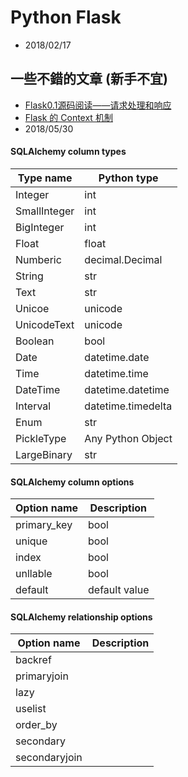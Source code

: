 # Python Flask
- 2018/02/17


## 一些不錯的文章 (新手不宜)
- [Flask0.1源码阅读——请求处理和响应](https://jiayi.space/post/flask0.1yuan-ma-yue-du-qing-qiu-chu-li-he-xiang-ying)
- [Flask 的 Context 机制](https://blog.tonyseek.com/post/the-context-mechanism-of-flask/)
- 2018/05/30


#### SQLAlchemy column types
Type name | Python type
--- | ---
Integer | int
SmallInteger | int
BigInteger | int
Float | float
Numberic | decimal.Decimal
String | str
Text | str
Unicoe | unicode
UnicodeText | unicode
Boolean | bool
Date | datetime.date
Time | datetime.time
DateTime | datetime.datetime
Interval | datetime.timedelta
Enum | str
PickleType | Any Python Object
LargeBinary | str

#### SQLAlchemy column options
Option name | Description
--- | ---
primary_key | bool
unique | bool
index | bool
unllable | bool
default | default value

#### SQLAlchemy relationship options
Option name | Description
--- | ---
backref | 
primaryjoin | 
lazy | 
uselist | 
order_by | 
secondary | 
secondaryjoin | 